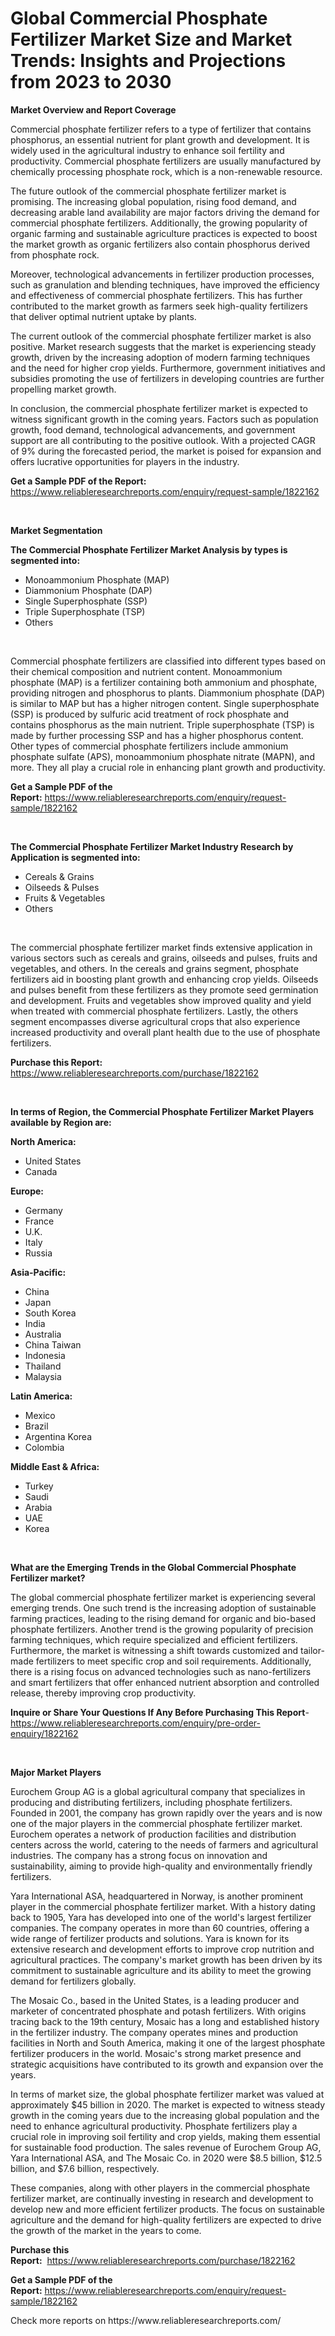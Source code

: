 <p><h1>Global Commercial Phosphate Fertilizer Market Size and Market Trends: Insights and Projections from 2023 to 2030</h1></p><p><strong>Market Overview and Report Coverage</strong></p>
<p><p>Commercial phosphate fertilizer refers to a type of fertilizer that contains phosphorus, an essential nutrient for plant growth and development. It is widely used in the agricultural industry to enhance soil fertility and productivity. Commercial phosphate fertilizers are usually manufactured by chemically processing phosphate rock, which is a non-renewable resource.</p><p>The future outlook of the commercial phosphate fertilizer market is promising. The increasing global population, rising food demand, and decreasing arable land availability are major factors driving the demand for commercial phosphate fertilizers. Additionally, the growing popularity of organic farming and sustainable agriculture practices is expected to boost the market growth as organic fertilizers also contain phosphorus derived from phosphate rock.</p><p>Moreover, technological advancements in fertilizer production processes, such as granulation and blending techniques, have improved the efficiency and effectiveness of commercial phosphate fertilizers. This has further contributed to the market growth as farmers seek high-quality fertilizers that deliver optimal nutrient uptake by plants.</p><p>The current outlook of the commercial phosphate fertilizer market is also positive. Market research suggests that the market is experiencing steady growth, driven by the increasing adoption of modern farming techniques and the need for higher crop yields. Furthermore, government initiatives and subsidies promoting the use of fertilizers in developing countries are further propelling market growth.</p><p>In conclusion, the commercial phosphate fertilizer market is expected to witness significant growth in the coming years. Factors such as population growth, food demand, technological advancements, and government support are all contributing to the positive outlook. With a projected CAGR of 9% during the forecasted period, the market is poised for expansion and offers lucrative opportunities for players in the industry.</p></p>
<p><strong>Get a Sample PDF of the Report:</strong> <a href="https://www.reliableresearchreports.com/enquiry/request-sample/1822162">https://www.reliableresearchreports.com/enquiry/request-sample/1822162</a></p>
<p>&nbsp;</p>
<p><strong>Market Segmentation</strong></p>
<p><strong>The Commercial Phosphate Fertilizer Market Analysis by types is segmented into:</strong></p>
<p><ul><li>Monoammonium Phosphate (MAP)</li><li>Diammonium Phosphate (DAP)</li><li>Single Superphosphate (SSP)</li><li>Triple Superphosphate (TSP)</li><li>Others</li></ul></p>
<p>&nbsp;</p>
<p><p>Commercial phosphate fertilizers are classified into different types based on their chemical composition and nutrient content. Monoammonium phosphate (MAP) is a fertilizer containing both ammonium and phosphate, providing nitrogen and phosphorus to plants. Diammonium phosphate (DAP) is similar to MAP but has a higher nitrogen content. Single superphosphate (SSP) is produced by sulfuric acid treatment of rock phosphate and contains phosphorus as the main nutrient. Triple superphosphate (TSP) is made by further processing SSP and has a higher phosphorus content. Other types of commercial phosphate fertilizers include ammonium phosphate sulfate (APS), monoammonium phosphate nitrate (MAPN), and more. They all play a crucial role in enhancing plant growth and productivity.</p></p>
<p><strong>Get a Sample PDF of the Report:</strong>&nbsp;<a href="https://www.reliableresearchreports.com/enquiry/request-sample/1822162">https://www.reliableresearchreports.com/enquiry/request-sample/1822162</a></p>
<p>&nbsp;</p>
<p><strong>The Commercial Phosphate Fertilizer Market Industry Research by Application is segmented into:</strong></p>
<p><ul><li>Cereals & Grains</li><li>Oilseeds & Pulses</li><li>Fruits & Vegetables</li><li>Others</li></ul></p>
<p>&nbsp;</p>
<p><p>The commercial phosphate fertilizer market finds extensive application in various sectors such as cereals and grains, oilseeds and pulses, fruits and vegetables, and others. In the cereals and grains segment, phosphate fertilizers aid in boosting plant growth and enhancing crop yields. Oilseeds and pulses benefit from these fertilizers as they promote seed germination and development. Fruits and vegetables show improved quality and yield when treated with commercial phosphate fertilizers. Lastly, the others segment encompasses diverse agricultural crops that also experience increased productivity and overall plant health due to the use of phosphate fertilizers.</p></p>
<p><strong>Purchase this Report:</strong>&nbsp; <a href="https://www.reliableresearchreports.com/purchase/1822162">https://www.reliableresearchreports.com/purchase/1822162</a></p>
<p>&nbsp;</p>
<p><strong>In terms of Region, the Commercial Phosphate Fertilizer Market Players available by Region are:</strong></p>
<p>
    <p> <strong> North America: </strong>
        <ul>
            <li>United States</li>
            <li>Canada</li>
        </ul>
        </p> 
    <p> <strong> Europe: </strong>
        <ul>
            <li>Germany</li>
            <li>France</li>
            <li>U.K.</li>
            <li>Italy</li>
            <li>Russia</li>
        </ul>
        </p> 
    <p> <strong> Asia-Pacific: </strong>
        <ul>
            <li>China</li>
            <li>Japan</li>
            <li>South Korea</li>
            <li>India</li>
            <li>Australia</li>
            <li>China Taiwan</li>
            <li>Indonesia</li>
            <li>Thailand</li>
            <li>Malaysia</li>
        </ul>
        </p> 
    <p> <strong> Latin America: </strong>
        <ul>
            <li>Mexico</li>
            <li>Brazil</li>
            <li>Argentina Korea</li>
            <li>Colombia</li>
        </ul>
        </p> 
    <p> <strong> Middle East & Africa: </strong>
        <ul>
            <li>Turkey</li>
            <li>Saudi</li>
            <li>Arabia</li>
            <li>UAE</li>
            <li>Korea</li>
        </ul>
    </p>
    </p>
<p>&nbsp;</p>
<p><strong>What are the Emerging Trends in the Global Commercial Phosphate Fertilizer market?</strong></p>
<p><p>The global commercial phosphate fertilizer market is experiencing several emerging trends. One such trend is the increasing adoption of sustainable farming practices, leading to the rising demand for organic and bio-based phosphate fertilizers. Another trend is the growing popularity of precision farming techniques, which require specialized and efficient fertilizers. Furthermore, the market is witnessing a shift towards customized and tailor-made fertilizers to meet specific crop and soil requirements. Additionally, there is a rising focus on advanced technologies such as nano-fertilizers and smart fertilizers that offer enhanced nutrient absorption and controlled release, thereby improving crop productivity.</p></p>
<p><strong>Inquire or Share Your Questions If Any Before Purchasing This Report</strong>- <a href="https://www.reliableresearchreports.com/enquiry/pre-order-enquiry/1822162">https://www.reliableresearchreports.com/enquiry/pre-order-enquiry/1822162</a></p>
<p>&nbsp;</p>
<p><strong>Major Market Players</strong></p>
<p><p>Eurochem Group AG is a global agricultural company that specializes in producing and distributing fertilizers, including phosphate fertilizers. Founded in 2001, the company has grown rapidly over the years and is now one of the major players in the commercial phosphate fertilizer market. Eurochem operates a network of production facilities and distribution centers across the world, catering to the needs of farmers and agricultural industries. The company has a strong focus on innovation and sustainability, aiming to provide high-quality and environmentally friendly fertilizers.</p><p>Yara International ASA, headquartered in Norway, is another prominent player in the commercial phosphate fertilizer market. With a history dating back to 1905, Yara has developed into one of the world's largest fertilizer companies. The company operates in more than 60 countries, offering a wide range of fertilizer products and solutions. Yara is known for its extensive research and development efforts to improve crop nutrition and agricultural practices. The company's market growth has been driven by its commitment to sustainable agriculture and its ability to meet the growing demand for fertilizers globally.</p><p>The Mosaic Co., based in the United States, is a leading producer and marketer of concentrated phosphate and potash fertilizers. With origins tracing back to the 19th century, Mosaic has a long and established history in the fertilizer industry. The company operates mines and production facilities in North and South America, making it one of the largest phosphate fertilizer producers in the world. Mosaic's strong market presence and strategic acquisitions have contributed to its growth and expansion over the years.</p><p>In terms of market size, the global phosphate fertilizer market was valued at approximately $45 billion in 2020. The market is expected to witness steady growth in the coming years due to the increasing global population and the need to enhance agricultural productivity. Phosphate fertilizers play a crucial role in improving soil fertility and crop yields, making them essential for sustainable food production. The sales revenue of Eurochem Group AG, Yara International ASA, and The Mosaic Co. in 2020 were $8.5 billion, $12.5 billion, and $7.6 billion, respectively.</p><p>These companies, along with other players in the commercial phosphate fertilizer market, are continually investing in research and development to develop new and more efficient fertilizer products. The focus on sustainable agriculture and the demand for high-quality fertilizers are expected to drive the growth of the market in the years to come.</p></p>
<p><strong>Purchase this Report:</strong>&nbsp;&nbsp;<a href="https://www.reliableresearchreports.com/purchase/1822162">https://www.reliableresearchreports.com/purchase/1822162</a></p>
<p></p>
<p><strong>Get a Sample PDF of the Report:</strong>&nbsp;<a href="https://www.reliableresearchreports.com/enquiry/request-sample/1822162">https://www.reliableresearchreports.com/enquiry/request-sample/1822162</a></p>
<p>Check more reports on https://www.reliableresearchreports.com/</p>